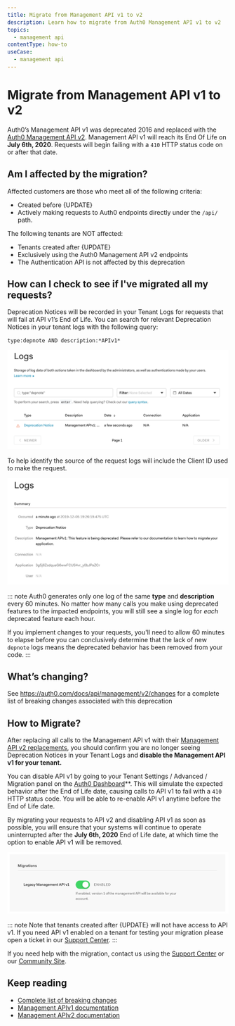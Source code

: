 ```yaml
---
title: Migrate from Management API v1 to v2
description: Learn how to migrate from Auth0 Management API v1 to v2
topics:
  - management api
contentType: how-to 
useCase:
  - management api
---
```


# Migrate from Management API v1 to v2

Auth0’s Management API v1 was deprecated 2016 and replaced with the [Auth0 Management API v2](https://auth0.com/docs/api/management/v2/). Management API v1 will reach its End Of Life on **July 6th, 2020**. Requests will begin failing with a `410` HTTP status code on or after that date.

## Am I affected by the migration?

Affected customers are those who meet all of the following criteria:
* Created before {UPDATE}
* Actively making requests to Auth0 endpoints directly under the `/api/` path.

The following tenants are NOT affected:
* Tenants created after {UPDATE}
* Exclusively using the Auth0 Management API v2 endpoints 
* The Authentication API is not affected by this deprecation
  
## How can I check to see if I've migrated all my requests?

Deprecation Notices will be recorded in your Tenant Logs for requests that will fail at API v1’s End of Life. You can search for relevant Deprecation Notices in your tenant logs with the following query: 

```
type:depnote AND description:*APIv1*
```
![](/media/articles/migrations/apiv1-log-query.png)

To help identify the source of the request logs will include the Client ID used to make the request.

![](/media/articles/migrations/apiv1-log-example.png)

::: note
Auth0 generates only one log of the same **type** and **description** every 60 minutes. No matter how many calls you make using deprecated features to the impacted endpoints, you will still see a single log for *each* deprecated feature each hour.

If you implement changes to your requests, you'll need to allow 60 minutes to elapse before you can conclusively determine that the lack of new `depnote` logs means the deprecated behavior has been removed from your code.
:::

## What’s changing?

See https://auth0.com/docs/api/management/v2/changes for a complete list of breaking changes associated with this deprecation

## How to Migrate?

After replacing all calls to the Management API v1 with their [Management API v2 replacements](https://auth0.com/docs/api/management/v2/changes), you should confirm you are no longer seeing Deprecation Notices in your Tenant Logs and **disable the Management API v1 for your tenant.** 

You can disable API v1 by going to your Tenant Settings / Advanced / Migration panel on the [Auth0 Dashboard](http://manage.auth0.com/)**. This will simulate the expected behavior after the End of Life date, causing calls to API v1 to fail with a `410` HTTP status code.  You will be able to re-enable API v1 anytime before the End of Life date.

By migrating your requests to API v2 and disabling API v1 as soon as possible, you will ensure that your systems will continue to operate uninterrupted after the **July 6th, 2020** End of Life date, at which time the option to enable API v1 will be removed.

![](/media/articles/migrations/apiv1-toggle.png)

::: note
Note that tenants created after {UPDATE} will not have access to API v1. If you need API v1 enabled on a tenant for testing your migration please open a ticket in our [Support Center](https://support.auth0.com/tickets).
:::
 
If you need help with the migration, contact us using the [Support Center](https://support.auth0.com/) or our [Community Site](https://community.auth0.com/c/auth0-community/Migrations).

## Keep reading
* [Complete list of breaking changes](https://auth0.com/docs/api/management/v2/changes)
* [Management APIv1 documentation](https://auth0.com/docs/api/management/v1)
* [Management APIv2 documentation](https://auth0.com/docs/api/management/v2)
